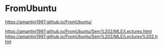 # FromUbuntu
https://amantini1997.github.io/FromUbuntu/

https://amantini1997.github.io/FromUbuntu/Sem%202/MLE/Lectures.html
https://amantini1997.github.io/FromUbuntu/Sem%202/MLE/Lectures%202.html
